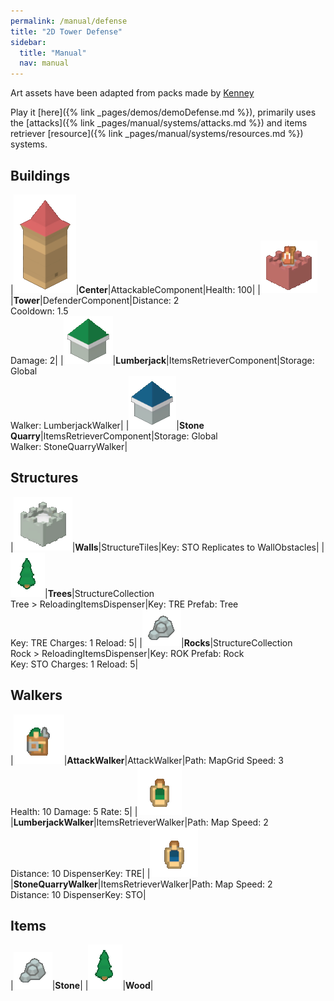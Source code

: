 ```yaml
---
permalink: /manual/defense
title: "2D Tower Defense"
sidebar:
  title: "Manual"
  nav: manual
---
```


Art assets have been adapted from packs made by [Kenney](https://kenney.nl)

Play it [here]({% link _pages/demos/demoDefense.md %}), primarily uses the [attacks]({% link _pages/manual/systems/attacks.md %}) and items retriever [resource]({% link _pages/manual/systems/resources.md %}) systems.

## Buildings

|![Center](/assets/images/defense/defenseCenter.png)|__Center__|AttackableComponent|Health: 100|
|![Tower](/assets/images/defense/defenseTower.png)|__Tower__|DefenderComponent|Distance: 2<br/> Cooldown: 1.5<br/> Damage: 2|
|![Lumberjack](/assets/images/defense/defenseLumberjack.png)|__Lumberjack__|ItemsRetrieverComponent|Storage: Global<br/> Walker: LumberjackWalker|
|![StoneQuarry](/assets/images/defense/defenseStoneQuarry.png)|__Stone Quarry__|ItemsRetrieverComponent|Storage: Global<br/> Walker: StoneQuarryWalker|

## Structures

|![Wall](/assets/images/defense/defenseWall.png)|__Walls__|StructureTiles|Key: STO Replicates to WallObstacles|
|![Trees](/assets/images/defense/defenseWood.png)|__Trees__|StructureCollection<br/>Tree > ReloadingItemsDispenser|Key: TRE Prefab: Tree<br/>Key: TRE Charges: 1 Reload: 5|
|![Rocks](/assets/images/defense/defenseStone.png)|__Rocks__|StructureCollection<br/>Rock > ReloadingItemsDispenser|Key: ROK Prefab: Rock<br/>Key: STO Charges: 1 Reload: 5|

## Walkers

|![AttackWalker](/assets/images/defense/defenseAttackWalker.png)|__AttackWalker__|AttackWalker|Path: MapGrid Speed: 3<br/>Health: 10 Damage: 5 Rate: 5|
|![LumberjackWalker](/assets/images/defense/defenseWoodWalker.png)|__LumberjackWalker__|ItemsRetrieverWalker|Path: Map Speed: 2<br/>Distance: 10 DispenserKey: TRE|
|![StoneQuarryWalker](/assets/images/defense/defenseStoneWalker.png)|__StoneQuarryWalker__|ItemsRetrieverWalker|Path: Map Speed: 2<br/>Distance: 10 DispenserKey: STO|

## Items

|![Stone](/assets/images/defense/defenseStone.png)|__Stone__|
|![Wood](/assets/images/defense/defenseWood.png)|__Wood__|